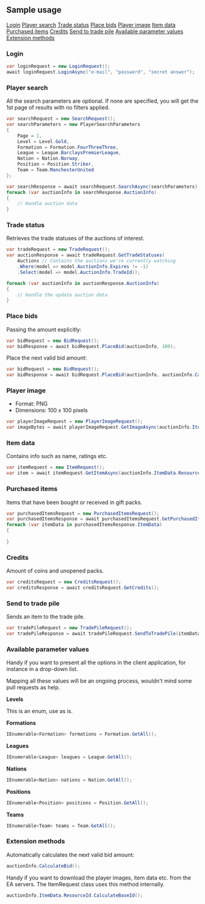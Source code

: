 ## Sample usage

[Login](https://github.com/trydis/Fifa-Ultimate-Team-2013-Toolkit#login)
[Player search](https://github.com/trydis/Fifa-Ultimate-Team-2013-Toolkit#player-search)
[Trade status](https://github.com/trydis/Fifa-Ultimate-Team-2013-Toolkit#trade-status)
[Place bids](https://github.com/trydis/Fifa-Ultimate-Team-2013-Toolkit#place-bids)
[Player image](https://github.com/trydis/Fifa-Ultimate-Team-2013-Toolkit#player-image)
[Item data](https://github.com/trydis/Fifa-Ultimate-Team-2013-Toolkit#item-data)
[Purchased items](https://github.com/trydis/Fifa-Ultimate-Team-2013-Toolkit#purchased-items)
[Credits](https://github.com/trydis/Fifa-Ultimate-Team-2013-Toolkit#credits)
[Send to trade pile](https://github.com/trydis/Fifa-Ultimate-Team-2013-Toolkit#send-to-trade-pile)
[Available parameter values](https://github.com/trydis/Fifa-Ultimate-Team-2013-Toolkit#available-parameter-values)
[Extension methods](https://github.com/trydis/Fifa-Ultimate-Team-2013-Toolkit#extension-methods)

### Login

```csharp
var loginRequest = new LoginRequest();
await loginRequest.LoginAsync("e-mail", "password", "secret answer");
```

### Player search

All the search parameters are optional. If none are specified, you will get the 1st page of results with no filters applied.

```csharp
var searchRequest = new SearchRequest();
var searchParameters = new PlayerSearchParameters
{
    Page = 1,
    Level = Level.Gold,
    Formation = Formation.FourThreeThree,
    League = League.BarclaysPremierLeague,
    Nation = Nation.Norway,
    Position = Position.Striker,
    Team = Team.ManchesterUnited
};

var searchResponse = await searchRequest.SearchAsync(searchParameters);
foreach (var auctionInfo in searchResponse.AuctionInfo)
{
	// Handle auction data
}
```

### Trade status

Retrieves the trade statuses of the auctions of interest.

```csharp
var tradeRequest = new TradeRequest();
var auctionResponse = await tradeRequest.GetTradeStatuses(
    Auctions // Contains the auctions we're currently watching
    .Where(model => model.AuctionInfo.Expires != -1)
    .Select(model => model.AuctionInfo.TradeId));

foreach (var auctionInfo in auctionResponse.AuctionInfo)
{
	// Handle the update auction data
}
```

### Place bids

Passing the amount explicitly:

```csharp
var bidRequest = new BidRequest();
var bidResponse = await bidRequest.PlaceBid(auctionInfo, 100);
```

Place the next valid bid amount:

```csharp
var bidRequest = new BidRequest();
var bidResponse = await bidRequest.PlaceBid(auctionInfo, auctionInfo.CalculateBid());
```

### Player image

- Format: PNG
- Dimensions: 100 x 100 pixels

```csharp
var playerImageRequest = new PlayerImageRequest();
var imageBytes = await playerImageRequest.GetImageAsync(auctionInfo.ItemData.ResourceId);
```

### Item data

Contains info such as name, ratings etc.

```csharp
var itemRequest = new ItemRequest();
var item = await itemRequest.GetItemAsync(auctionInfo.ItemData.ResourceId);
```

### Purchased items

Items that have been bought or received in gift packs.

```csharp
var purchasedItemsRequest = new PurchasedItemsRequest();
var purchasedItemsResponse = await purchasedItemsRequest.GetPurchasedItems();
foreach (var itemData in purchasedItemsResponse.ItemData)
{
    
}
```

### Credits

Amount of coins and unopened packs.

```csharp
var creditsRequest = new CreditsRequest();
var creditsResponse = await creditsRequest.GetCredits();
```

### Send to trade pile

Sends an item to the trade pile.

```csharp
var tradePileRequest = new TradePileRequest();
var tradePileResponse = await tradePileRequest.SendToTradePile(itemData);
```

### Available parameter values

Handy if you want to present all the options in the client application, for instance in a drop-down list.

Mapping all these values will be an ongoing process, wouldn't mind some pull requests as help.

**Levels**

This is an enum, use as is.

**Formations**
```csharp
IEnumerable<Formation> formations = Formation.GetAll();
```

**Leagues**
```csharp
IEnumerable<League> leagues = League.GetAll();
```

**Nations**
```csharp
IEnumerable<Nation> nations = Nation.GetAll();
```

**Positions**
```csharp
IEnumerable<Position> positions = Position.GetAll();
```

**Teams**
```csharp
IEnumerable<Team> teams = Team.GetAll();
```

### Extension methods

Automatically calculates the next valid bid amount:

```csharp
auctionInfo.CalculateBid();
```

Handy if you want to download the player images, item data etc. from the EA servers. The ItemRequest class uses this method internally.

```csharp
auctionInfo.ItemData.ResourceId.CalculateBaseId();
```